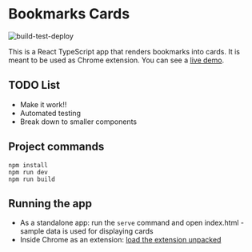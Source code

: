 # Bookmarks Cards
![build-test-deploy](https://github.com/rafa-borges/bookmarks-cards/workflows/build-test-deploy/badge.svg?branch=master)

This is a React TypeScript app that renders bookmarks into cards. It is meant to be used as Chrome extension. You can see a [live demo](https://rafa-borges.github.io/bookmarks-cards/).

## TODO List
- Make it work!!
- Automated testing
- Break down to smaller components

## Project commands
```
npm install
npm run dev
npm run build
```

## Running the app
- As a standalone app: run the ```serve``` command and open index.html - sample data is used for displaying cards
- Inside Chrome as an extension: [load the extension unpacked](https://developer.chrome.com/extensions/getstarted)
